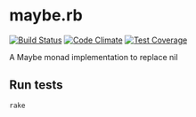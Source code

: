 # maybe.rb
[![Build Status](https://travis-ci.org/demonh3x/maybe.rb.svg?branch=master)](https://travis-ci.org/demonh3x/maybe.rb)
[![Code Climate](https://codeclimate.com/github/demonh3x/maybe.rb/badges/gpa.svg)](https://codeclimate.com/github/demonh3x/maybe.rb)
[![Test Coverage](https://codeclimate.com/github/demonh3x/maybe.rb/badges/coverage.svg)](https://codeclimate.com/github/demonh3x/maybe.rb/coverage)

A Maybe monad implementation to replace nil

## Run tests
`rake`
